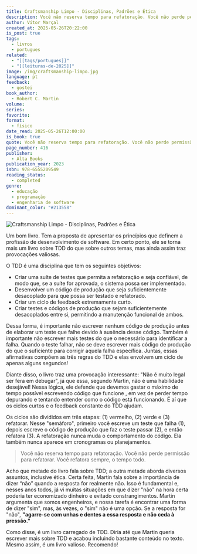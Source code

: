 ```yaml
---
title: Craftsmanship Limpo - Disciplinas, Padrões e Ética
description: Você não reserva tempo para refatoração. Você não perde permissão para refatorar. Você refatora sempre o tempo todo.
author: Vítor Marçal
created_at: 2025-05-26T20:22:00
is_post: true
tags:
  - livros
  - portugues
related:
  - "[[tags/portugues]]"
  - "[[leituras-de-2025]]"
image: /img/craftsmanship-limpo.jpg
language: pt
feedback:
  - gostei
book_author:
  - Robert C. Martin
volume: 
series: 
favorite: 
format:
  - físico
date_read: 2025-05-26T12:00:00
is_book: true
quote: Você não reserva tempo para refatoração. Você não perde permissão para refatorar. Você refatora sempre o tempo todo.
page_number: 416
publisher:
  - Alta Books
publication_year: 2023
isbn: 978-6555209549
reading_status:
  - completed
genre:
  - educação
  - programação
  - engenharia de software
dominant_color: "#213558"
---
```


![Craftsmanship Limpo - Disciplinas, Padrões e Ética](img/craftsmanship-limpo.jpg)

Um bom livro. Tem a proposta de apresentar os princípios que definem a profissão de desenvolvimento de software. Em certo ponto, ele se torna mais um livro sobre TDD do que sobre outros temas, mas ainda assim traz provocações valiosas.

O TDD é uma disciplina que tem os seguintes objetivos:

- Criar uma suíte de testes que permita a refatoração e seja confiável, de modo que, se a suíte for aprovada, o sistema possa ser implementado.
- Desenvolver um código de produção que seja suficientemente desacoplado para que possa ser testado e refatorado.
- Criar um ciclo de feedback extremamente curto.
- Criar testes e códigos de produção que sejam suficientemente desacoplados entre si, permitindo a manutenção funcional de ambos.

Dessa forma, é importante não escrever nenhum código de produção antes de elaborar um teste que falhe devido à ausência desse código. Também é importante não escrever mais testes do que o necessário para identificar a falha. Quando o teste falhar, não se deve escrever mais código de produção do que o suficiente para corrigir aquela falha específica. Juntas, essas afirmativas compõem as três regras do TDD e elas envolvem um ciclo de apenas alguns segundos!

Diante disso, o livro traz uma provocação interessante: "Não é muito legal ser fera em debugar", já que essa, segundo Martin, não é uma habilidade desejável! Nessa lógica, ele defende que devemos gastar o máximo de tempo possível escrevendo código que funcione , em vez de perder tempo depurando e tentando entender como o código está funcionando. É aí que os ciclos curtos e o feedback constante do TDD ajudam.

Os ciclos são divididos em três etapas: (1) vermelho, (2) verde e (3) refatorar. Nesse "semáforo", primeiro você escreve um teste que falha (1), depois escreve o código de produção que faz o teste passar (2), e então refatora (3). A refatoração nunca muda o comportamento do código. Ela também nunca aparece em cronogramas ou planejamentos.

> Você não reserva tempo para refatoração. Você não perde permissão para refatorar. Você refatora sempre, o tempo todo.


Acho que metade do livro fala sobre TDD; a outra metade aborda diversos assuntos, inclusive ética. Certa feita, Martin fala sobre a importância de dizer “não” quando a resposta for realmente não. Isso é fundamental e, nesses anos todos, já vi muitas situações em que dizer "não" na hora certa poderia ter economizado dinheiro e evitado constrangimentos. Martin argumenta que somos engenheiros, e nossa tarefa é encontrar uma forma de dizer "sim", mas, às vezes, o "sim" não é uma opção. Se a resposta for "não", **"agarre-se com unhas e dentes a essa resposta e não ceda à pressão."**

Como disse, é um livro carregado de TDD. Diria até que Martin queria escrever mais sobre TDD e acabou incluindo bastante conteúdo no texto. Mesmo assim, é um livro valioso. Recomendo!
